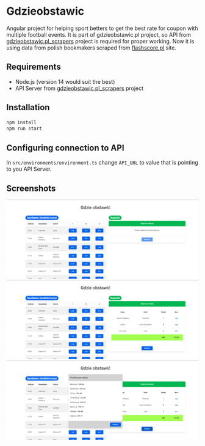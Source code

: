 # Gdzieobstawic

Angular project for helping sport betters to get the best rate for coupon with multiple football events.
It is part of gdzieobstawic.pl project, so API from [gdzieobstawic.pl_scrapers](https://github.com/gordon502/gdzieobstawic.pl_scrapers) project is required for proper working. Now it is using data from polish bookmakers scraped from [flashscore.pl](https://www.flashscore.pl) site.

## Requirements

- Node.js (version 14 would suit the best)
- API Server from [gdzieobstawic.pl_scrapers](https://github.com/gordon502/gdzieobstawic.pl_scrapers) project

## Installation

```bash
npm install
npm run start
```

## Configuring connection to API
In `src/environments/environment.ts` change `API_URL` to value that is pointing to you API Server.

## Screenshots
![Screenshot #1](/screenshots/1.png)
![Screenshot #2](/screenshots/2.png)
![Screenshot #3](/screenshots/3.png)
